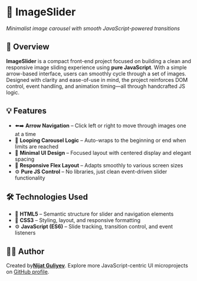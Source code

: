 # 📸 ImageSlider

_Minimalist image carousel with smooth JavaScript-powered transitions_

## 🌟 Overview

**ImageSlider** is a compact front-end project focused on building a clean and responsive image sliding experience using **pure JavaScript**. With a simple arrow-based interface, users can smoothly cycle through a set of images. Designed with clarity and ease-of-use in mind, the project reinforces DOM control, event handling, and animation timing—all through handcrafted JS logic.

## 💡 Features

- ⬅️➡️ **Arrow Navigation** – Click left or right to move through images one at a time
- 🔄 **Looping Carousel Logic** – Auto-wraps to the beginning or end when limits are reached
- 🧼 **Minimal UI Design** – Focused layout with centered display and elegant spacing
- 📱 **Responsive Flex Layout** – Adapts smoothly to various screen sizes
- ⚙️ **Pure JS Control** – No libraries, just clean event-driven slider functionality

## 🛠️ Technologies Used

- 🧾 **HTML5** – Semantic structure for slider and navigation elements
- 🎨 **CSS3** – Styling, layout, and responsive formatting
- ⚙️ **JavaScript (ES6)** – Slide tracking, transition control, and event listeners

## 👨‍💻 Author

Created by[**Nijat Guliyev**](https://www.linkedin.com/in/nijat-guliyev-1949a4294/).
Explore more JavaScript-centric UI microprojects on [GitHub profile](https://github.com/Nijat-Guliyev).
